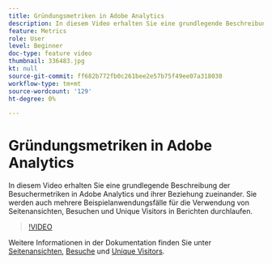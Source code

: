 ```yaml
---
title: Gründungsmetriken in Adobe Analytics
description: In diesem Video erhalten Sie eine grundlegende Beschreibung der Besuchermetriken in Adobe Analytics und ihrer Beziehung zueinander. Sie werden auch mehrere Beispielanwendungsfälle für die Verwendung von Seitenansichten, Besuchen und Unique Visitors in Berichten durchlaufen.
feature: Metrics
role: User
level: Beginner
doc-type: feature video
thumbnail: 336483.jpg
kt: null
source-git-commit: ff682b772fb0c261bee2e57b75f49ee07a318030
workflow-type: tm+mt
source-wordcount: '129'
ht-degree: 0%

---
```



# Gründungsmetriken in Adobe Analytics

In diesem Video erhalten Sie eine grundlegende Beschreibung der Besuchermetriken in Adobe Analytics und ihrer Beziehung zueinander. Sie werden auch mehrere Beispielanwendungsfälle für die Verwendung von Seitenansichten, Besuchen und Unique Visitors in Berichten durchlaufen.

>[!VIDEO](https://video.tv.adobe.com/v/336483/?quality=12&learn=on)

Weitere Informationen in der Dokumentation finden Sie unter [Seitenansichten](https://experienceleague.adobe.com/docs/analytics/components/metrics/page-views.html), [Besuche](https://experienceleague.adobe.com/docs/analytics/components/metrics/visits.html) und [Unique Visitors](https://experienceleague.adobe.com/docs/analytics/components/metrics/unique-visitors.html).
